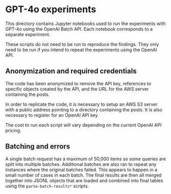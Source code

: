 # GPT-4o experiments

This directory contains Jupyter notebooks used to run the experiments with GPT-4o using the OpenAI Batch API. Each notebook corresponds to a separate experiment.

These scripts do not need to be run to reproduce the findings. They only need to be run if you intend to repeat the experiments using the OpenAI API.

## Anonymization and required credentials
The code has been anonymized to remove the API key, references to specific objects created by the API, and the URL for the AWS server containing the posts.

In order to replicate the code, it is necessary to setup an AWS S3 server with a public address pointing to a directory containing the posts. It is also necessary to register for an OpenAI API key.

The cost to run each script will vary depending on the current OpenAI API pricing.

## Batching and errors
A single batch request has a maximum of 50,000 items so some queries are split into multiple batches. Additional batches are also ran to repeat any instances where the original batches failed. This appears to happen in a small number of cases in each batch. The final results are then all merged together into JSONL objects that are loaded and combined into final tables using the `parse-batch-results*` scripts.